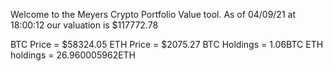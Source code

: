 Welcome to the Meyers Crypto Portfolio Value tool. 
As of 04/09/21 at 18:00:12 our valuation is $117772.78 

BTC Price = $58324.05
 ETH Price = $2075.27
BTC Holdings = 1.06BTC
 ETH holdings = 26.960005962ETH 
